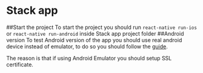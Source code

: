 # Stack app
##Start the project
To start the project you should run ```react-native run-ios``` or ```react-native run-android```
inside Stack app project folder
##Android version
To test Android version of the app you should use real android device instead of emulator, to do so you should follow the [guide](https://facebook.github.io/react-native/docs/running-on-device#1-enable-debugging-over-usb).

The reason is that if using Android Emulator you should setup SSL certificate.

